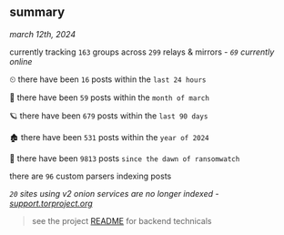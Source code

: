 
## summary
_march 12th, 2024_

currently tracking `163` groups across `299` relays & mirrors - _`69` currently online_

⏲ there have been `16` posts within the `last 24 hours`

🦈 there have been `59` posts within the `month of march`

🪐 there have been `679` posts within the `last 90 days`

🏚 there have been `531` posts within the `year of 2024`

🦕 there have been `9813` posts `since the dawn of ransomwatch`

there are `96` custom parsers indexing posts

_`20` sites using v2 onion services are no longer indexed - [support.torproject.org](https://support.torproject.org/onionservices/v2-deprecation/)_

> see the project [README](https://github.com/joshhighet/ransomwatch#ransomwatch--) for backend technicals
